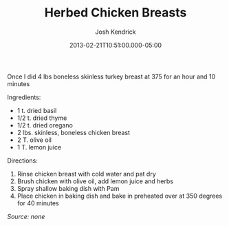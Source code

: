 ﻿---
layout: post
author: Josh Kendrick
title: Herbed Chicken Breasts
date: '2013-02-21T10:51:00.000-05:00'
tags:
- chicken
---

Once I did 4 lbs boneless skinless turkey breast at 375 for an hour and 10 minutes

Ingredients:
* 1 t. dried basil
* 1/2 t. dried thyme
* 1/2 t. dried oregano
* 2 lbs. skinless, boneless chicken breast
* 2 T. olive oil
* 1 T. lemon juice

Directions:
1. Rinse chicken breast with cold water and pat dry
2. Brush chicken with olive oil, add lemon juice and herbs
3. Spray shallow baking dish with Pam
4. Place chicken in baking dish and bake in preheated over at 350 degrees for 40 minutes

*Source: none*